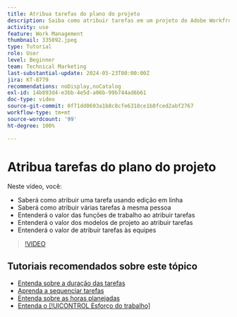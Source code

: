 ```yaml
---
title: Atribua tarefas do plano do projeto
description: Saiba como atribuir tarefas em um projeto do Adobe Workfront usando edição em linha, edição em lote, funções de trabalho e equipes.
activity: use
feature: Work Management
thumbnail: 335092.jpeg
type: Tutorial
role: User
level: Beginner
team: Technical Marketing
last-substantial-update: 2024-05-23T00:00:00Z
jira: KT-8779
recommendations: noDisplay,noCatalog
exl-id: 14b893d4-e3bb-4e5d-a06b-99b744ad6b61
doc-type: video
source-git-commit: 0f71dd0693a1b8c8cfe6318ce1b8fced2abf2767
workflow-type: tm+mt
source-wordcount: '99'
ht-degree: 100%

---
```


# Atribua tarefas do plano do projeto

Neste vídeo, você:

* Saberá como atribuir uma tarefa usando edição em linha
* Saberá como atribuir várias tarefas à mesma pessoa
* Entenderá o valor das funções de trabalho ao atribuir tarefas
* Entenderá o valor dos modelos de projeto ao atribuir tarefas
* Entenderá o valor de atribuir tarefas às equipes

>[!VIDEO](https://video.tv.adobe.com/v/335092/?quality=12&learn=on)

<!---
learn more urls:
Notifications: Information about work assigned to me
Assign tasks
Personal time overview
Make smart assignments
Modify multiple user assignments in a task list
--->

## Tutoriais recomendados sobre este tópico

* [Entenda sobre a duração das tarefas](/help/manage-work/tasks/understand-task-durations.md)
* [Aprenda a sequenciar tarefas](/help/manage-work/tasks/learn-to-sequence-tasks.md)
* [Entenda sobre as horas planejadas](/help/manage-work/tasks/understand-planned-hours.md)
* [Entenda o [!UICONTROL Esforço do trabalho]](/help/manage-work/tasks/understand-work-effort.md)

